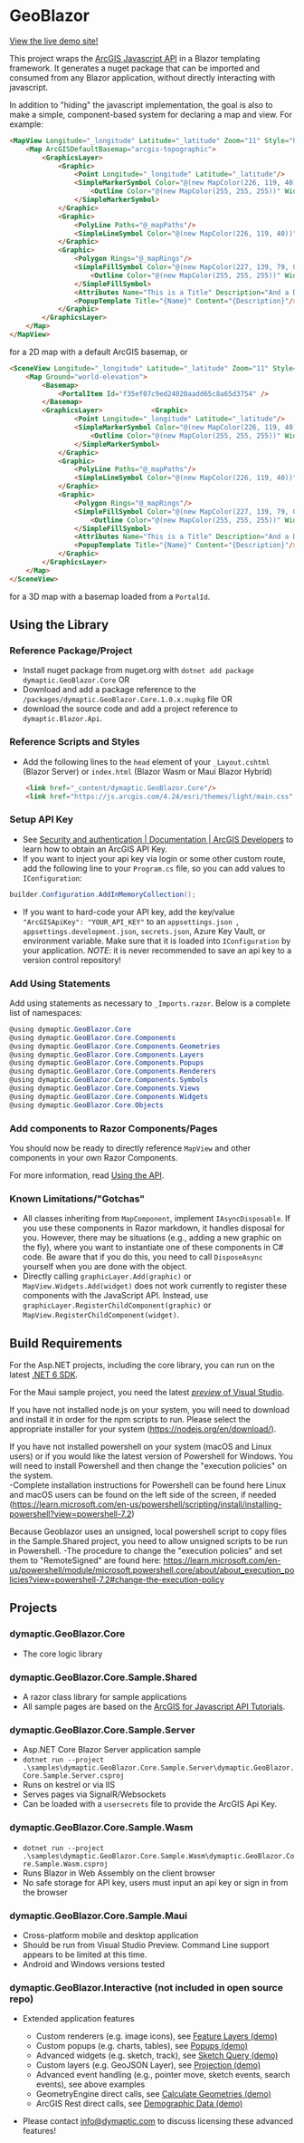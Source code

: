 ﻿# GeoBlazor

[View the live demo site!](https://dy-blazor-samples-server.azurewebsites.net/)

This project wraps the [ArcGIS Javascript API](https://developers.arcgis.com/javascript/latest/) in a Blazor templating framework.
It generates a nuget package that can be imported and consumed from any Blazor application, without directly interacting with javascript.

In addition to "hiding" the javascript implementation, the goal is also to make a simple, component-based system for declaring a map and view. For example:

```html
<MapView Longitude="_longitude" Latitude="_latitude" Zoom="11" Style="height: 600px; width: 100%;">
    <Map ArcGISDefaultBasemap="arcgis-topographic">
        <GraphicsLayer>
            <Graphic>
                <Point Longitude="_longitude" Latitude="_latitude"/>
                <SimpleMarkerSymbol Color="@(new MapColor(226, 119, 40))">
                    <Outline Color="@(new MapColor(255, 255, 255))" Width="1"/>
                </SimpleMarkerSymbol>
            </Graphic>
            <Graphic>
                <PolyLine Paths="@_mapPaths"/>
                <SimpleLineSymbol Color="@(new MapColor(226, 119, 40))" Width="2"/>
            </Graphic>
            <Graphic>
                <Polygon Rings="@_mapRings"/>
                <SimpleFillSymbol Color="@(new MapColor(227, 139, 79, 0.8))">
                    <Outline Color="@(new MapColor(255, 255, 255))" Width="1"/>
                </SimpleFillSymbol>
                <Attributes Name="This is a Title" Description="And a Description"/>
                <PopupTemplate Title="{Name}" Content="{Description}"/>
            </Graphic>
        </GraphicsLayer>
    </Map>
</MapView>
```

for a 2D map with a default ArcGIS basemap, or

```html
<SceneView Longitude="_longitude" Latitude="_latitude" Zoom="11" Style="height: 600px; width: 100%;" ZIndex="2000" Tilt="76">
    <Map Ground="world-elevation">
        <Basemap>
            <PortalItem Id="f35ef07c9ed24020aadd65c8a65d3754" />
        </Basemap>
        <GraphicsLayer>            <Graphic>
                <Point Longitude="_longitude" Latitude="_latitude"/>
                <SimpleMarkerSymbol Color="@(new MapColor(226, 119, 40))">
                    <Outline Color="@(new MapColor(255, 255, 255))" Width="1"/>
                </SimpleMarkerSymbol>
            </Graphic>
            <Graphic>
                <PolyLine Paths="@_mapPaths"/>
                <SimpleLineSymbol Color="@(new MapColor(226, 119, 40))" Width="2"/>
            </Graphic>
            <Graphic>
                <Polygon Rings="@_mapRings"/>
                <SimpleFillSymbol Color="@(new MapColor(227, 139, 79, 0.8))">
                    <Outline Color="@(new MapColor(255, 255, 255))" Width="1"/>
                </SimpleFillSymbol>
                <Attributes Name="This is a Title" Description="And a Description"/>
                <PopupTemplate Title="{Name}" Content="{Description}"/>
            </Graphic>
        </GraphicsLayer>
    </Map>
</SceneView>
```

for a 3D map with a basemap loaded from a `PortalId`.

## Using the Library

### Reference Package/Project

- Install nuget package from nuget.org with `dotnet add package dymaptic.GeoBlazor.Core`
  OR
- Download and add a package reference to the `/packages/dymaptic.GeoBlazor.Core.1.0.x.nupkg` file
  OR
- download the source code and add a project reference to `dymaptic.Blazor.Api`.

### Reference Scripts and Styles

- Add the following lines to the `head` element of your `_Layout.cshtml` (Blazor Server) or `index.html` (Blazor Wasm or Maui Blazor Hybrid)

```html
    <link href="_content/dymaptic.GeoBlazor.Core"/>
    <link href="https://js.arcgis.com/4.24/esri/themes/light/main.css" rel="stylesheet">
```

### Setup API Key

- See [Security and authentication | Documentation | ArcGIS Developers](https://developers.arcgis.com/documentation/mapping-apis-and-services/security/) to learn how to obtain an ArcGIS API Key.
- If you want to inject your api key via login or some other custom route, add the following line to your `Program.cs` file, so you can add values to `IConfiguration`:

```csharp
builder.Configuration.AddInMemoryCollection();
```

- If you want to hard-code your API key, add the key/value `"ArcGISApiKey": "YOUR_API_KEY"` to an `appsettings.json `, `appsettings.development.json`, `secrets.json`, Azure Key Vault, or environment variable. Make sure that it is loaded into `IConfiguration` by your application. _NOTE_: it is never recommended to save an api key to a version control repository!

### Add Using Statements

Add using statements as necessary to `_Imports.razor`. Below is a complete list of namespaces:

```csharp
@using dymaptic.GeoBlazor.Core
@using dymaptic.GeoBlazor.Core.Components
@using dymaptic.GeoBlazor.Core.Components.Geometries
@using dymaptic.GeoBlazor.Core.Components.Layers
@using dymaptic.GeoBlazor.Core.Components.Popups
@using dymaptic.GeoBlazor.Core.Components.Renderers
@using dymaptic.GeoBlazor.Core.Components.Symbols
@using dymaptic.GeoBlazor.Core.Components.Views
@using dymaptic.GeoBlazor.Core.Components.Widgets
@using dymaptic.GeoBlazor.Core.Objects
```

### Add components to Razor Components/Pages

You should now be ready to directly reference `MapView` and other components in your own Razor Components.

For more information, read [Using the API](UsingTheAPI.md).

### Known Limitations/"Gotchas"

- All classes inheriting from `MapComponent`, implement `IAsyncDisposable`. If you use these components in Razor markdown,
  it handles disposal for you. However, there may be situations (e.g., adding a new graphic on the fly),
  where you want to instantiate one of these components in C# code. Be aware that if you do this, you need to call
  `DisposeAsync` yourself when you are done with the object.
- Directly calling `graphicLayer.Add(graphic)` or `MapView.Widgets.Add(widget)` does not work currently to register these components
  with the JavaScript API. Instead, use `graphicLayer.RegisterChildComponent(graphic)` or
  `MapView.RegisterChildComponent(widget)`.

## Build Requirements

For the Asp.NET projects, including the core library, you can run on the latest [.NET 6 SDK](https://dotnet.microsoft.com/en-us/download).

For the Maui sample project, you need the latest [_preview_ of Visual Studio](https://visualstudio.microsoft.com/vs/preview/).

If you have not installed node.js on your system, you will need to download and install it in order for the npm scripts to run. Please select
the appropriate installer for your system (https://nodejs.org/en/download/).

If you have not installed powershell on your system (macOS and Linux users) or if you would like the latest version of Powershell for Windows. You will need to install Powershell and then change the "execution policies" on the system.  
-Complete installation instructions for Powershell can be found here Linux and macOS users can be found on the left side of the screen, if needed 
(https://learn.microsoft.com/en-us/powershell/scripting/install/installing-powershell?view=powershell-7.2)

Because Geoblazor uses an unsigned, local powershell script to copy files in the Sample.Shared project, you need to allow unsigned scripts to be run in Powershell.
-The procedure to change the "execution policies" and set them to "RemoteSigned" are found here: 
https://learn.microsoft.com/en-us/powershell/module/microsoft.powershell.core/about/about_execution_policies?view=powershell-7.2#change-the-execution-policy 

## Projects

### dymaptic.GeoBlazor.Core

- The core logic library

### dymaptic.GeoBlazor.Core.Sample.Shared

- A razor class library for sample applications
- All sample pages are based on the [ArcGIS for Javascript API Tutorials](https://developers.arcgis.com/javascript/latest/).

### dymaptic.GeoBlazor.Core.Sample.Server

- Asp.NET Core Blazor Server application sample
- `dotnet run --project .\samples\dymaptic.GeoBlazor.Core.Sample.Server\dymaptic.GeoBlazor.Core.Sample.Server.csproj`
- Runs on kestrel or via IIS
- Serves pages via SignalR/Websockets
- Can be loaded with a `usersecrets` file to provide the ArcGIS Api Key.

### dymaptic.GeoBlazor.Core.Sample.Wasm

- `dotnet run --project .\samples\dymaptic.GeoBlazor.Core.Sample.Wasm\dymaptic.GeoBlazor.Core.Sample.Wasm.csproj`
- Runs Blazor in Web Assembly on the client browser
- No safe storage for API key, users must input an api key or sign in from the browser

### dymaptic.GeoBlazor.Core.Sample.Maui

- Cross-platform mobile and desktop application
- Should be run from Visual Studio Preview. Command Line support appears to be limited at this time.
- Android and Windows versions tested

### dymaptic.GeoBlazor.Interactive (not included in open source repo)

- Extended application features

  - Custom renderers (e.g. image icons), see [Feature Layers (demo)](https://dy-blazor-samples-server.azurewebsites.net/feature-layers)
  - Custom popups (e.g. charts, tables), see [Popups (demo)](https://dy-blazor-samples-server.azurewebsites.net/popups)
  - Advanced widgets (e.g. sketch, track), see [Sketch Query (demo)](https://dy-blazor-samples-server.azurewebsites.net/sketch-query)
  - Custom layers (e.g. GeoJSON Layer), see [Projection (demo)](https://dy-blazor-samples-server.azurewebsites.net/projection)
  - Advanced event handling (e.g., pointer move, sketch events, search events), see above examples
  - GeometryEngine direct calls, see [Calculate Geometries (demo)](https://dy-blazor-samples-server.azurewebsites.net/calculate-geometries)
  - ArcGIS Rest direct calls, see [Demographic Data (demo)](https://dy-blazor-samples-server.azurewebsites.net/demographic-data)
- Please contact info@dymaptic.com to discuss licensing these advanced features!
